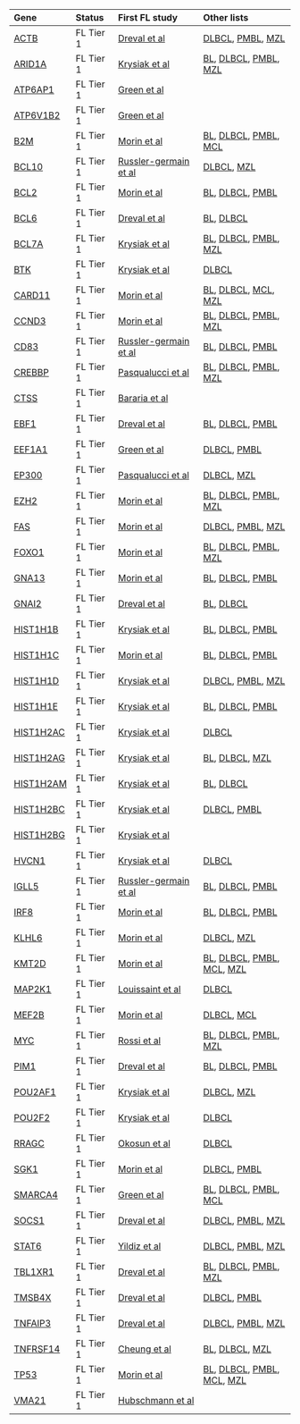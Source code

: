 |Gene|Status| First FL study | Other lists | 
|:-|:-|:---|:---|
|[ACTB](ACTB)|FL Tier 1|[Dreval et al](papers/drevalGeneticSubdivisionsFollicular2023)|[DLBCL](DLBCL_genes#tier-1-dlbcl-genes), [PMBL](PMBL_genes#tier-1-pmbl-genes), [MZL](MZL_genes#tier-1-mzl-genes)|
|[ARID1A](ARID1A)|FL Tier 1|[Krysiak et al](papers/krysiakRecurrentSomaticMutations2017)|[BL](BL_genes#tier-1-bl-genes), [DLBCL](DLBCL_genes#tier-1-dlbcl-genes), [PMBL](PMBL_genes#tier-1-pmbl-genes), [MZL](MZL_genes#tier-1-mzl-genes)|
|[ATP6AP1](ATP6AP1)|FL Tier 1|[Green et al](papers/greenMutationsEarlyFollicular2015)||
|[ATP6V1B2](ATP6V1B2)|FL Tier 1|[Green et al](papers/greenMutationsEarlyFollicular2015)||
|[B2M](B2M)|FL Tier 1|[Morin et al](papers/morinFrequentMutationHistonemodifying2011)|[BL](BL_genes#tier-2-bl-genes), [DLBCL](DLBCL_genes#tier-1-dlbcl-genes), [PMBL](PMBL_genes#tier-1-pmbl-genes), [MCL](MCL_genes#tier-2-mcl-genes)|
|[BCL10](BCL10)|FL Tier 1|[Russler-germain et al](papers/russler-germainMutationsAssociatedProgression2023)|[DLBCL](DLBCL_genes#tier-1-dlbcl-genes), [MZL](MZL_genes#tier-1-mzl-genes)|
|[BCL2](BCL2)|FL Tier 1|[Morin et al](papers/morinFrequentMutationHistonemodifying2011)|[BL](BL_genes#tier-2-bl-genes), [DLBCL](DLBCL_genes#tier-1-dlbcl-genes), [PMBL](PMBL_genes#tier-2-pmbl-genes)|
|[BCL6](BCL6)|FL Tier 1|[Dreval et al](papers/drevalGeneticSubdivisionsFollicular2023)|[BL](BL_genes#tier-1-bl-genes), [DLBCL](DLBCL_genes#tier-1-dlbcl-genes)|
|[BCL7A](BCL7A)|FL Tier 1|[Krysiak et al](papers/krysiakRecurrentSomaticMutations2017)|[BL](BL_genes#tier-1-bl-genes), [DLBCL](DLBCL_genes#tier-1-dlbcl-genes), [PMBL](PMBL_genes#tier-2-pmbl-genes), [MZL](MZL_genes#tier-1-mzl-genes)|
|[BTK](BTK)|FL Tier 1|[Krysiak et al](papers/krysiakRecurrentSomaticMutations2017)|[DLBCL](DLBCL_genes#tier-1-dlbcl-genes)|
|[CARD11](CARD11)|FL Tier 1|[Morin et al](papers/morinFrequentMutationHistonemodifying2011)|[BL](BL_genes#tier-2-bl-genes), [DLBCL](DLBCL_genes#tier-1-dlbcl-genes), [MCL](MCL_genes#tier-1-mcl-genes), [MZL](MZL_genes#tier-1-mzl-genes)|
|[CCND3](CCND3)|FL Tier 1|[Morin et al](papers/morinFrequentMutationHistonemodifying2011)|[BL](BL_genes#tier-1-bl-genes), [DLBCL](DLBCL_genes#tier-1-dlbcl-genes), [PMBL](PMBL_genes#tier-2-pmbl-genes), [MZL](MZL_genes#tier-1-mzl-genes)|
|[CD83](CD83)|FL Tier 1|[Russler-germain et al](papers/russler-germainMutationsAssociatedProgression2023)|[BL](BL_genes#tier-2-bl-genes), [DLBCL](DLBCL_genes#tier-1-dlbcl-genes), [PMBL](PMBL_genes#tier-1-pmbl-genes)|
|[CREBBP](CREBBP)|FL Tier 1|[Pasqualucci et al](papers/pasqualucciInactivatingMutationsAcetyltransferase2011)|[BL](BL_genes#tier-1-bl-genes), [DLBCL](DLBCL_genes#tier-1-dlbcl-genes), [PMBL](PMBL_genes#tier-1-pmbl-genes), [MZL](MZL_genes#tier-2-mzl-genes)|
|[CTSS](CTSS)|FL Tier 1|[Bararia et al](papers/barariaCathepsinAlterationsInduce2020)||
|[EBF1](EBF1)|FL Tier 1|[Dreval et al](papers/drevalGeneticSubdivisionsFollicular2023)|[BL](BL_genes#tier-2-bl-genes), [DLBCL](DLBCL_genes#tier-1-dlbcl-genes), [PMBL](PMBL_genes#tier-1-pmbl-genes)|
|[EEF1A1](EEF1A1)|FL Tier 1|[Green et al](papers/greenMutationsEarlyFollicular2015)|[DLBCL](DLBCL_genes#tier-1-dlbcl-genes), [PMBL](PMBL_genes#tier-1-pmbl-genes)|
|[EP300](EP300)|FL Tier 1|[Pasqualucci et al](papers/pasqualucciInactivatingMutationsAcetyltransferase2011)|[DLBCL](DLBCL_genes#tier-1-dlbcl-genes), [MZL](MZL_genes#tier-1-mzl-genes)|
|[EZH2](EZH2)|FL Tier 1|[Morin et al](papers/morinSomaticMutationsAltering2010)|[BL](BL_genes#tier-1-bl-genes), [DLBCL](DLBCL_genes#tier-1-dlbcl-genes), [PMBL](PMBL_genes#tier-1-pmbl-genes), [MZL](MZL_genes#tier-1-mzl-genes)|
|[FAS](FAS)|FL Tier 1|[Morin et al](papers/morinFrequentMutationHistonemodifying2011)|[DLBCL](DLBCL_genes#tier-1-dlbcl-genes), [PMBL](PMBL_genes#tier-2-pmbl-genes), [MZL](MZL_genes#tier-1-mzl-genes)|
|[FOXO1](FOXO1)|FL Tier 1|[Morin et al](papers/morinFrequentMutationHistonemodifying2011)|[BL](BL_genes#tier-1-bl-genes), [DLBCL](DLBCL_genes#tier-1-dlbcl-genes), [PMBL](PMBL_genes#tier-2-pmbl-genes), [MZL](MZL_genes#tier-1-mzl-genes)|
|[GNA13](GNA13)|FL Tier 1|[Morin et al](papers/morinFrequentMutationHistonemodifying2011)|[BL](BL_genes#tier-1-bl-genes), [DLBCL](DLBCL_genes#tier-1-dlbcl-genes), [PMBL](PMBL_genes#tier-1-pmbl-genes)|
|[GNAI2](GNAI2)|FL Tier 1|[Dreval et al](papers/drevalGeneticSubdivisionsFollicular2023)|[BL](BL_genes#tier-1-bl-genes), [DLBCL](DLBCL_genes#tier-1-dlbcl-genes)|
|[HIST1H1B](HIST1H1B)|FL Tier 1|[Krysiak et al](papers/krysiakRecurrentSomaticMutations2017)|[BL](BL_genes#tier-2-bl-genes), [DLBCL](DLBCL_genes#tier-1-dlbcl-genes), [PMBL](PMBL_genes#tier-1-pmbl-genes)|
|[HIST1H1C](HIST1H1C)|FL Tier 1|[Morin et al](papers/morinFrequentMutationHistonemodifying2011)|[BL](BL_genes#tier-3-bl-genes), [DLBCL](DLBCL_genes#tier-1-dlbcl-genes), [PMBL](PMBL_genes#tier-2-pmbl-genes)|
|[HIST1H1D](HIST1H1D)|FL Tier 1|[Krysiak et al](papers/krysiakRecurrentSomaticMutations2017)|[DLBCL](DLBCL_genes#tier-1-dlbcl-genes), [PMBL](PMBL_genes#tier-2-pmbl-genes), [MZL](MZL_genes#tier-2-mzl-genes)|
|[HIST1H1E](HIST1H1E)|FL Tier 1|[Krysiak et al](papers/krysiakRecurrentSomaticMutations2017)|[BL](BL_genes#tier-1-bl-genes), [DLBCL](DLBCL_genes#tier-1-dlbcl-genes), [PMBL](PMBL_genes#tier-1-pmbl-genes)|
|[HIST1H2AC](HIST1H2AC)|FL Tier 1|[Krysiak et al](papers/krysiakRecurrentSomaticMutations2017)|[DLBCL](DLBCL_genes#tier-1-dlbcl-genes)|
|[HIST1H2AG](HIST1H2AG)|FL Tier 1|[Krysiak et al](papers/krysiakRecurrentSomaticMutations2017)|[BL](BL_genes#tier-3-bl-genes), [DLBCL](DLBCL_genes#tier-2-dlbcl-genes), [MZL](MZL_genes#tier-2-mzl-genes)|
|[HIST1H2AM](HIST1H2AM)|FL Tier 1|[Krysiak et al](papers/krysiakRecurrentSomaticMutations2017)|[BL](BL_genes#tier-3-bl-genes), [DLBCL](DLBCL_genes#tier-1-dlbcl-genes)|
|[HIST1H2BC](HIST1H2BC)|FL Tier 1|[Krysiak et al](papers/krysiakRecurrentSomaticMutations2017)|[DLBCL](DLBCL_genes#tier-1-dlbcl-genes), [PMBL](PMBL_genes#tier-2-pmbl-genes)|
|[HIST1H2BG](HIST1H2BG)|FL Tier 1|[Krysiak et al](papers/krysiakRecurrentSomaticMutations2017)||
|[HVCN1](HVCN1)|FL Tier 1|[Krysiak et al](papers/krysiakRecurrentSomaticMutations2017)|[DLBCL](DLBCL_genes#tier-1-dlbcl-genes)|
|[IGLL5](IGLL5)|FL Tier 1|[Russler-germain et al](papers/russler-germainMutationsAssociatedProgression2023)|[BL](BL_genes#tier-1-bl-genes), [DLBCL](DLBCL_genes#tier-1-dlbcl-genes), [PMBL](PMBL_genes#tier-2-pmbl-genes)|
|[IRF8](IRF8)|FL Tier 1|[Morin et al](papers/morinFrequentMutationHistonemodifying2011)|[BL](BL_genes#tier-2-bl-genes), [DLBCL](DLBCL_genes#tier-1-dlbcl-genes), [PMBL](PMBL_genes#tier-1-pmbl-genes)|
|[KLHL6](KLHL6)|FL Tier 1|[Morin et al](papers/morinFrequentMutationHistonemodifying2011)|[DLBCL](DLBCL_genes#tier-1-dlbcl-genes), [MZL](MZL_genes#tier-1-mzl-genes)|
|[KMT2D](KMT2D)|FL Tier 1|[Morin et al](papers/morinFrequentMutationHistonemodifying2011)|[BL](BL_genes#tier-1-bl-genes), [DLBCL](DLBCL_genes#tier-1-dlbcl-genes), [PMBL](PMBL_genes#tier-2-pmbl-genes), [MCL](MCL_genes#tier-1-mcl-genes), [MZL](MZL_genes#tier-1-mzl-genes)|
|[MAP2K1](MAP2K1)|FL Tier 1|[Louissaint et al](papers/louissaintPediatrictypeNodalFollicular2016)|[DLBCL](DLBCL_genes#tier-2-dlbcl-genes)|
|[MEF2B](MEF2B)|FL Tier 1|[Morin et al](papers/morinFrequentMutationHistonemodifying2011)|[DLBCL](DLBCL_genes#tier-1-dlbcl-genes), [MCL](MCL_genes#tier-1-mcl-genes)|
|[MYC](MYC)|FL Tier 1|[Rossi et al](papers/rossiAberrantSomaticHypermutation2006)|[BL](BL_genes#tier-1-bl-genes), [DLBCL](DLBCL_genes#tier-1-dlbcl-genes), [PMBL](PMBL_genes#tier-2-pmbl-genes), [MZL](MZL_genes#tier-2-mzl-genes)|
|[PIM1](PIM1)|FL Tier 1|[Dreval et al](papers/drevalGeneticSubdivisionsFollicular2023)|[BL](BL_genes#tier-2-bl-genes), [DLBCL](DLBCL_genes#tier-1-dlbcl-genes), [PMBL](PMBL_genes#tier-1-pmbl-genes)|
|[POU2AF1](POU2AF1)|FL Tier 1|[Krysiak et al](papers/krysiakRecurrentSomaticMutations2017)|[DLBCL](DLBCL_genes#tier-1-dlbcl-genes), [MZL](MZL_genes#tier-1-mzl-genes)|
|[POU2F2](POU2F2)|FL Tier 1|[Krysiak et al](papers/krysiakRecurrentSomaticMutations2017)|[DLBCL](DLBCL_genes#tier-1-dlbcl-genes)|
|[RRAGC](RRAGC)|FL Tier 1|[Okosun et al](papers/okosunRecurrentMTORC1activatingRRAGC2016)|[DLBCL](DLBCL_genes#tier-1-dlbcl-genes)|
|[SGK1](SGK1)|FL Tier 1|[Morin et al](papers/morinFrequentMutationHistonemodifying2011)|[DLBCL](DLBCL_genes#tier-1-dlbcl-genes), [PMBL](PMBL_genes#tier-1-pmbl-genes)|
|[SMARCA4](SMARCA4)|FL Tier 1|[Green et al](papers/greenMutationsEarlyFollicular2015)|[BL](BL_genes#tier-1-bl-genes), [DLBCL](DLBCL_genes#tier-1-dlbcl-genes), [PMBL](PMBL_genes#tier-2-pmbl-genes), [MCL](MCL_genes#tier-1-mcl-genes)|
|[SOCS1](SOCS1)|FL Tier 1|[Dreval et al](papers/drevalGeneticSubdivisionsFollicular2023)|[DLBCL](DLBCL_genes#tier-1-dlbcl-genes), [PMBL](PMBL_genes#tier-1-pmbl-genes), [MZL](MZL_genes#tier-1-mzl-genes)|
|[STAT6](STAT6)|FL Tier 1|[Yildiz et al](papers/yildizActivatingSTAT6Mutations2015)|[DLBCL](DLBCL_genes#tier-1-dlbcl-genes), [PMBL](PMBL_genes#tier-1-pmbl-genes), [MZL](MZL_genes#tier-1-mzl-genes)|
|[TBL1XR1](TBL1XR1)|FL Tier 1|[Dreval et al](papers/drevalGeneticSubdivisionsFollicular2023)|[BL](BL_genes#tier-2-bl-genes), [DLBCL](DLBCL_genes#tier-1-dlbcl-genes), [PMBL](PMBL_genes#tier-2-pmbl-genes), [MZL](MZL_genes#tier-1-mzl-genes)|
|[TMSB4X](TMSB4X)|FL Tier 1|[Dreval et al](papers/drevalGeneticSubdivisionsFollicular2023)|[DLBCL](DLBCL_genes#tier-1-dlbcl-genes), [PMBL](PMBL_genes#tier-2-pmbl-genes)|
|[TNFAIP3](TNFAIP3)|FL Tier 1|[Dreval et al](papers/drevalGeneticSubdivisionsFollicular2023)|[DLBCL](DLBCL_genes#tier-1-dlbcl-genes), [PMBL](PMBL_genes#tier-1-pmbl-genes), [MZL](MZL_genes#tier-1-mzl-genes)|
|[TNFRSF14](TNFRSF14)|FL Tier 1|[Cheung et al](papers/cheungAcquiredTNFRSF14Mutations2010)|[BL](BL_genes#tier-2-bl-genes), [DLBCL](DLBCL_genes#tier-1-dlbcl-genes), [MZL](MZL_genes#tier-1-mzl-genes)|
|[TP53](TP53)|FL Tier 1|[Morin et al](papers/morinFrequentMutationHistonemodifying2011)|[BL](BL_genes#tier-1-bl-genes), [DLBCL](DLBCL_genes#tier-1-dlbcl-genes), [PMBL](PMBL_genes#tier-1-pmbl-genes), [MCL](MCL_genes#tier-1-mcl-genes), [MZL](MZL_genes#tier-1-mzl-genes)|
|[VMA21](VMA21)|FL Tier 1|[Hubschmann et al](papers/hubschmannMutationalMechanismsShaping2021)||
